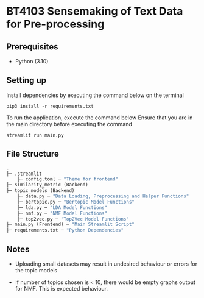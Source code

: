# BT4103 Sensemaking of Text Data for Pre-processing   

## Prerequisites

- Python (3.10)

## Setting up

Install dependencies by executing the command below on the terminal

``` cli
pip3 install -r requirements.txt
```

To run the application, execute the command below
Ensure that you are in the main directory before executing the command

``` cli
streamlit run main.py
```

## File Structure

```ml
.
├─ .streamlit
    ├─ config.toml ─ "Theme for frontend"
├─ similarity_metric (Backend)
├─ topic_models (Backend)
    ├─ data.py ─ "Data Loading, Preprocessing and Helper Functions"
    ├─ bertopic.py ─ "Bertopic Model Functions"
    ├─ lda.py ─ "LDA Model Functions"
    ├─ nmf.py ─ "NMF Model Functions"
    ├─ top2vec.py ─ "Top2Vec Model Functions"
├─ main.py (Frontend) ─ "Main Streamlit Script"
├─ requirements.txt ─ "Python Dependencies"
```

## Notes

- Uploading small datasets may result in undesired behaviour or errors for the topic models

- If number of topics chosen is < 10, there would be empty graphs output for NMF.
    This is expected behaviour.

